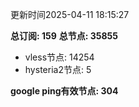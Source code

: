 更新时间2025-04-11 18:15:27

**总订阅: 159**
**总节点: 35855**
- vless节点: 14254
- hysteria2节点: 5

**google ping有效节点: 304**
